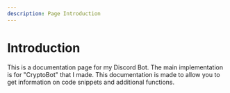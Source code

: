 ```yaml
---
description: Page Introduction
---
```


# Introduction

This is a documentation page for my Discord Bot. The main implementation is for "CryptoBot" that I made. This documentation is made to allow you to get information on code snippets and additional functions.
